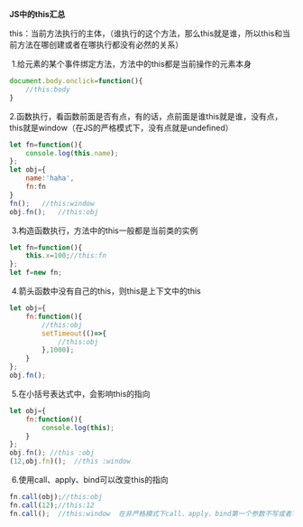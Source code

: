 **JS中的this汇总**

this：当前方法执行的主体，（谁执行的这个方法，那么this就是谁，所以this和当前方法在哪创建或者在哪执行都没有必然的关系）

​	1.给元素的某个事件绑定方法，方法中的this都是当前操作的元素本身

```javascript
document.body.onclick=function(){
    //this:body
}
```

​	2.函数执行，看函数前面是否有点，有的话，点前面是谁this就是谁，没有点，this就是window（在JS的严格模式下，没有点就是undefined）

```javascript
let fn=function(){
    console.log(this.name);
};
let obj={
    name:'haha',
    fn:fn
}
fn();	//this:window
obj.fn();	//this:obj
```

​	3.构造函数执行，方法中的this一般都是当前类的实例

```javascript
let fn=function(){
    this.x=100;//this:fn
};
let f=new fn;
```

​	4.箭头函数中没有自己的this，则this是上下文中的this

```javascript
let obj={
    fn:function(){
        //this:obj
        setTimeout(()=>{
            //this:obj
        },1000);
    }
};
obj.fn();
```

​	5.在小括号表达式中，会影响this的指向

```javascript
let obj={
    fn:function(){
        console.log(this);
    }
};
obj.fn(); //this :obj
(12,obj.fn)();	//this :window
```

​	6.使用call、apply、bind可以改变this的指向

```javascript
fn.call(obj);//this:obj
fn.call(12);//this:12
fn.call();	//this:window  在非严格模式下call、apply、bind第一个参数不写或者写null和undefined，this都是window，在严格模式下写谁就是谁，不写是undefined
```













